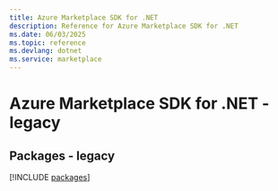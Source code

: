 ```yaml
---
title: Azure Marketplace SDK for .NET
description: Reference for Azure Marketplace SDK for .NET
ms.date: 06/03/2025
ms.topic: reference
ms.devlang: dotnet
ms.service: marketplace
---
```

# Azure Marketplace SDK for .NET - legacy
## Packages - legacy
[!INCLUDE [packages](marketplace-index.md)]